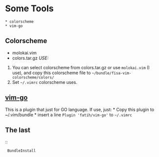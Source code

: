 # Some Tools
    * colorscheme 
    * vim-go

## Colorscheme
   * molokai.vim
   * colors.tar.gz
*USE:*
1. You can select colorscheme from colors.tar.gz or use `molokai.vim` (I use), and copy this colorscheme file to `~/bundle/fisa-vim-colorscheme/colors/`
2. Set `~/.vimrc` colorscheme uses.

## [vim-go](https://github.com/fatih/vim-go)
This is a plugin that  just for GO language. If use, just:
    * Copy this plugin to ~/.vim/bundle
    * insert a line `Plugin 'fatih/vim-go'` to  `~/.vimrc` 

## The last 
   
   ::
     
     BundleInstall

